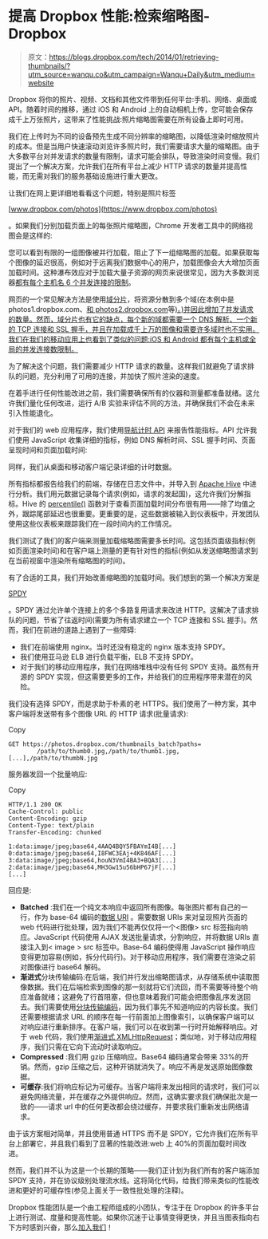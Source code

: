# 提高 Dropbox 性能:检索缩略图- Dropbox

> 原文：<https://blogs.dropbox.com/tech/2014/01/retrieving-thumbnails/?utm_source=wanqu.co&utm_campaign=Wanqu+Daily&utm_medium=website>

Dropbox 将你的照片、视频、文档和其他文件带到任何平台:手机、网络、桌面或 API。随着时间的推移，通过 iOS 和 Android 上的自动相机上传，您可能会保存成千上万张照片，这带来了性能挑战:照片缩略图需要在所有设备上即时可用。

我们在上传时为不同的设备预先生成不同分辨率的缩略图，以降低渲染时缩放照片的成本。但是当用户快速滚动浏览许多照片时，我们需要请求大量的缩略图。由于大多数平台对并发请求的数量有限制，请求可能会排队，导致渲染时间变慢。我们提出了一个解决方案，允许我们在所有平台上减少 HTTP 请求的数量并提高性能，而无需对我们的服务基础设施进行重大更改。

让我们在网上更详细地看看这个问题，特别是照片标签

[www.dropbox.com/photos](https://www.dropbox.com/photos)

。如果我们分别加载页面上的每张照片缩略图，Chrome 开发者工具中的网络视图会是这样的:

您可以看到有限的一组图像被并行加载，阻止了下一组缩略图的加载。如果获取每个图像的延迟很高，例如对于远离我们数据中心的用户，加载图像会大大增加页面加载时间。这种瀑布效应对于加载大量子资源的网页来说很常见，因为大多数浏览器[都有每个主机名 6 个并发连接的限制](http://www.browserscope.org/?category=network)。

网页的一个常见解决方法是使用[域分片](http://www.stevesouders.com/blog/2009/05/12/sharding-dominant-domains/)，将资源分散到多个域(在本例中是 photos1.dropbox.com、[和 photos2.dropbox.com](http://photos2.dropbox.com/)等[)。)并因此增加了并发请求的数量。然而，域分片也有它的缺点，每个新的域都需要一个 DNS 解析、一个新的 TCP 连接和 SSL 握手，并且在加载成千上万的图像和需要许多域时也不实用。我们在我们的移动应用上也看到了类似的问题:iOS 和 Android 都有每个主机或全局的并发连接数限制。](http://photos1.dropbox.com/)

为了解决这个问题，我们需要减少 HTTP 请求的数量。这样我们就避免了请求排队的问题，充分利用了可用的连接，并加快了照片渲染的速度。

在着手进行任何性能改进之前，我们需要确保所有的仪器和测量都准备就绪。这允许我们量化任何改进，运行 A/B 实验来评估不同的方法，并确保我们不会在未来引入性能退化。

对于我们的 web 应用程序，我们使用[导航计时 API](https://dvcs.w3.org/hg/webperf/raw-file/tip/specs/NavigationTiming/Overview.html) 来报告性能指标。API 允许我们使用 JavaScript 收集详细的指标，例如 DNS 解析时间、SSL 握手时间、页面呈现时间和页面加载时间:

同样，我们从桌面和移动客户端记录详细的计时数据。

所有指标都报告给我们的前端，存储在日志文件中，并导入到 [Apache Hive](http://hive.apache.org/) 中进行分析。我们用元数据记录每个请求(例如，请求的发起国)，这允许我们分解指标。Hive 的 [percentile()](https://cwiki.apache.org/confluence/display/Hive/LanguageManual+UDF#LanguageManualUDF-Built-inAggregateFunctions(UDAF)) 函数对于查看页面加载时间分布很有用——除了均值之外，跟踪尾部延迟也很重要。更重要的是，这些数据被输入到仪表板中，开发团队使用这些仪表板来跟踪我们在一段时间内的工作情况。

我们测试了我们的客户端来测量加载缩略图需要多长时间。这包括页面级指标(例如页面渲染时间)和在客户端上测量的更有针对性的指标(例如从发送缩略图请求到在当前视窗中渲染所有缩略图的时间)。

有了合适的工具，我们开始改善缩略图的加载时间。我们想到的第一个解决方案是

[SPDY](https://developers.google.com/speed/spdy/)

。SPDY 通过允许单个连接上的多个多路复用请求来改进 HTTP。这解决了请求排队的问题，节省了往返时间(需要为所有请求建立一个 TCP 连接和 SSL 握手)。然而，我们在前进的道路上遇到了一些障碍:

*   我们在前端使用 nginx。当时还没有稳定的 nginx 版本支持 SPDY。
*   我们使用亚马逊 ELB 进行负载平衡，ELB 不支持 SPDY。
*   对于我们的移动应用程序，我们在网络堆栈中没有任何 SPDY 支持。虽然有开源的 SPDY 实现，但这需要更多的工作，并给我们的应用程序带来潜在的风险。

我们没有选择 SPDY，而是求助于朴素的老 HTTPS。我们使用了一种方案，其中客户端将发送带有多个图像 URL 的 HTTP 请求(批量请求):

Copy

```
GET https://photos.dropbox.com/thumbnails_batch?paths=
        /path/to/thumb0.jpg,/path/to/thumb1.jpg,[...],/path/to/thumbN.jpg
```

服务器发回一个批量响应:

Copy

```
HTTP/1.1 200 OK
Cache-Control: public
Content-Encoding: gzip
Content-Type: text/plain
Transfer-Encoding: chunked

1:data:image/jpeg;base64,4AAQ4BQY5FBAYmI4B[...]
0:data:image/jpeg;base64,I8FWC3EAj+4K846AF[...]
3:data:image/jpeg;base64,houN3VmI4BA3+BQA3[...]
2:data:image/jpeg;base64,MH3Gw15u56bHP67jF[...]
[...]
```

回应是:

*   **Batched** :我们在一个纯文本响应中返回所有图像。每张图片都有自己的一行，作为 base-64 编码的[数据 URI](http://en.wikipedia.org/wiki/Data_URI_scheme) 。需要数据 URIs 来对呈现照片页面的 web 代码进行批处理，因为我们不能再仅仅将一个<图像> src 标签指向响应。JavaScript 代码使用 AJAX 发送批量请求，分割响应，并将数据 URIs 直接注入到< image > src 标签中。Base-64 编码使得用 JavaScript 操作响应变得更加容易(例如，拆分代码行)。对于移动应用程序，我们需要在渲染之前对图像进行 base64 解码。
*   **渐进式**分块传输编码:在后端，我们并行发出缩略图请求，从存储系统中读取图像数据。我们在后端检索到图像的那一刻就将它们流回，而不需要等待整个响应准备就绪；这避免了行首阻塞，但也意味着我们可能会把图像乱序发送回去。我们需要使用[分块传输编码](http://en.wikipedia.org/wiki/Chunked_transfer_encoding)，因为我们事先不知道响应的内容长度。我们还需要根据请求 URL 的顺序在每一行前面加上图像索引，以确保客户端可以对响应进行重新排序。在客户端，我们可以在收到第一行时开始解释响应。对于 web 代码，我们使用[渐进式 XMLHttpRequest](http://www.kylescholz.com/blog/2010/01/progressive_xmlhttprequest_1.html)；类似地，对于移动应用程序，我们只需在它向下流动时读取响应。
*   **Compressed** :我们用 gzip 压缩响应。Base64 编码通常会带来 33%的开销。然而，gzip 压缩之后，这种开销就消失了。响应不再是发送原始图像数据。
*   **可缓存**:我们将响应标记为可缓存。当客户端将来发出相同的请求时，我们可以避免网络流量，并在缓存之外提供响应。然而，这确实要求我们确保批次是一致的——请求 url 中的任何更改都会绕过缓存，并要求我们重新发出网络请求。

由于该方案相对简单，并且使用普通 HTTPS 而不是 SPDY，它允许我们在所有平台上部署它，并且我们看到了显著的性能改进:web 上 40%的页面加载时间改进。

然而，我们并不认为这是一个长期的策略——我们正计划为我们所有的客户端添加 SPDY 支持，并在协议级别处理流水线。这将简化代码，给我们带来类似的性能改进和更好的可缓存性(参见上面关于一致性批处理的注释)。

Dropbox 性能团队是一个由工程师组成的小团队，专注于在 Dropbox 的许多平台上进行测试、度量和提高性能。如果你沉迷于让事情变得更快，并且当图表指向右下方时感到兴奋，那么[加入我们](https://www.dropbox.com/jobs/teams/engineering?utm_source=tech&utm_medium=tech_blog&utm_campaign=all#open-positions)！